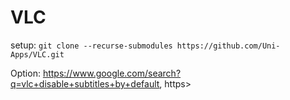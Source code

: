# VLC

setup:
```git clone --recurse-submodules https://github.com/Uni-Apps/VLC.git```

Option: https://www.google.com/search?q=vlc+disable+subtitles+by+default, https>
